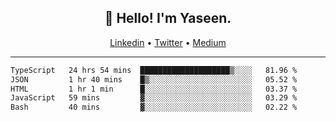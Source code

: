 <h2 align="center">👋 Hello! I'm Yaseen.</h2>
<p align="center">
  <a href="https://www.linkedin.com/in/yaseenkc/">Linkedin</a> •
  <a href="https://twitter.com/yaseeenkc">Twitter</a> •
  <a href="https://medium.com/@yaseen-kc">Medium</a>
</p>


<!--- 🔭 I’m currently working at []() as an  -->
<!--- - 💬 Ask me about **Javascript, React and Git** -->
<!--- - 📫 How to reach me: [@kc.yaseen](https://instagram.com/kc.yaseen) on Instagram -->
<!--- - ⚡ Fun fact: Big Fan of the :zap: emoji -->

-------

<!--START_SECTION:waka-->

```txt
TypeScript   24 hrs 54 mins  ████████████████████▒░░░░   81.96 %
JSON         1 hr 40 mins    █▒░░░░░░░░░░░░░░░░░░░░░░░   05.52 %
HTML         1 hr 1 min      █░░░░░░░░░░░░░░░░░░░░░░░░   03.37 %
JavaScript   59 mins         ▓░░░░░░░░░░░░░░░░░░░░░░░░   03.29 %
Bash         40 mins         ▓░░░░░░░░░░░░░░░░░░░░░░░░   02.22 %
```

<!--END_SECTION:waka-->
